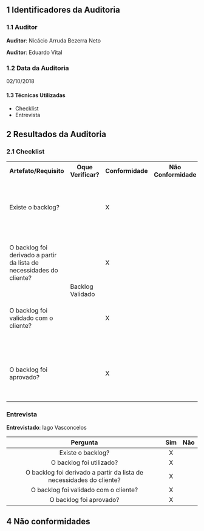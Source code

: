 ## 1 Identificadores da Auditoria

### 1.1 Auditor

**Auditor**: Nicácio Arruda Bezerra Neto

**Auditor**: Eduardo Vital

### 1.2 Data da Auditoria

02/10/2018


#### 1.3 Técnicas Utilizadas

* Checklist
* Entrevista

## 2 Resultados da Auditoria

### 2.1 Checklist

<table>
  <tr>
    <th>Artefato/Requisito</th>
    <th>Oque Verificar?</th>
    <th>Conformidade</th>
    <th>Não Conformidade</th>
    <th>Observação</th>
    <th>Evidências</th>
  </tr>
  <tr>
    <td>Existe o backlog?</td>
    <td rowspan="4">Backlog Validado</td>
    <td>X</td>
    <td></td>
    <td></td>
    <td>Pode ser visualizado em seu respectivo board no ZenHub:  https://github.com/MPS-FGA/Avaleasy-app/issues#boards?repos=146913707</td>
  </tr>
  <tr>
    <td>O backlog foi derivado a partir da lista de necessidades do cliente?</td>
    <td>X</td>
    <td></td>
    <td></td>
    <td>Pode ser visualizado em seu respectivo board no ZenHub:  https://github.com/MPS-FGA/Avaleasy-app/issues#boards?repos=146913707</td>
  </tr>
  <tr>
    <td>O backlog foi validado com o cliente?</td>
    <td>X</td>
    <td></td>
    <td></td>
    <td>Pode ser visualizado em seu respectivo board no ZenHub:  https://github.com/MPS-FGA/Avaleasy-app/issues#boards?repos=146913707</td>
  </tr>
  <tr>
    <td>O backlog foi aprovado?</td>
    <td>X</td>
    <td></td>
    <td></td>
    <td>Pode ser visualizado em seu respectivo board no ZenHub:  https://github.com/MPS-FGA/Avaleasy-app/issues#boards?repos=146913707</td>
  </tr>
</table>

### Entrevista

**Entrevistado**: Iago Vasconcelos

|Pergunta| Sim |Não |
|:---:|:---:|:---:|
|Existe o backlog?|X| |
|O backlog foi utilizado?|X| |
|O backlog foi derivado a partir da lista de necessidades do cliente?|X| |
| O backlog foi validado com o cliente?| X | |
|O backlog foi aprovado?|X| |



## 4 Não conformidades
